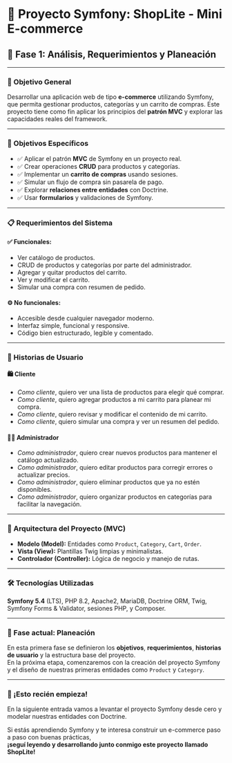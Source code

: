 # 🛒 Proyecto Symfony: **ShopLite** - Mini E-commerce

## 📍 Fase 1: Análisis, Requerimientos y Planeación

---

### 🧠 Objetivo General

Desarrollar una aplicación web de tipo **e-commerce** utilizando Symfony, que permita gestionar productos, categorías y un carrito de compras. Este proyecto tiene como fin aplicar los principios del **patrón MVC** y explorar las capacidades reales del framework.

---

### 🎯 Objetivos Específicos

- ✅ Aplicar el patrón **MVC** de Symfony en un proyecto real.
- ✅ Crear operaciones **CRUD** para productos y categorías.
- ✅ Implementar un **carrito de compras** usando sesiones.
- ✅ Simular un flujo de compra sin pasarela de pago.
- ✅ Explorar **relaciones entre entidades** con Doctrine.
- ✅ Usar **formularios** y validaciones de Symfony.

---

### 📋 Requerimientos del Sistema

#### ✅ Funcionales:

- Ver catálogo de productos.
- CRUD de productos y categorías por parte del administrador.
- Agregar y quitar productos del carrito.
- Ver y modificar el carrito.
- Simular una compra con resumen de pedido.

#### ⚙️ No funcionales:

- Accesible desde cualquier navegador moderno.
- Interfaz simple, funcional y responsive.
- Código bien estructurado, legible y comentado.

---

### 👥 Historias de Usuario

#### 🛍️ Cliente

- *Como cliente*, quiero ver una lista de productos para elegir qué comprar.
- *Como cliente*, quiero agregar productos a mi carrito para planear mi compra.
- *Como cliente*, quiero revisar y modificar el contenido de mi carrito.
- *Como cliente*, quiero simular una compra y ver un resumen del pedido.

#### 🧑‍💼 Administrador

- *Como administrador*, quiero crear nuevos productos para mantener el catálogo actualizado.
- *Como administrador*, quiero editar productos para corregir errores o actualizar precios.
- *Como administrador*, quiero eliminar productos que ya no estén disponibles.
- *Como administrador*, quiero organizar productos en categorías para facilitar la navegación.

---

### 🧱 Arquitectura del Proyecto (MVC)

- **Modelo (Model):** Entidades como `Product`, `Category`, `Cart`, `Order`.
- **Vista (View):** Plantillas Twig limpias y minimalistas.
- **Controlador (Controller):** Lógica de negocio y manejo de rutas.

---

### 🛠️ Tecnologías Utilizadas

**Symfony 5.4** (LTS), PHP 8.2, Apache2, MariaDB, Doctrine ORM, Twig, Symfony Forms & Validator, sesiones PHP, y Composer.

---

### 🧾 Fase actual: Planeación

En esta primera fase se definieron los **objetivos**, **requerimientos**, **historias de usuario** y la estructura base del proyecto.  
En la próxima etapa, comenzaremos con la creación del proyecto Symfony y el diseño de nuestras primeras entidades como `Product` y `Category`.

---

### 🚀 ¡Esto recién empieza!

En la siguiente entrada vamos a levantar el proyecto Symfony desde cero y modelar nuestras entidades con Doctrine.  

Si estás aprendiendo Symfony y te interesa construir un e-commerce paso a paso con buenas prácticas,  
**¡seguí leyendo y desarrollando junto conmigo este proyecto llamado ShopLite!**
